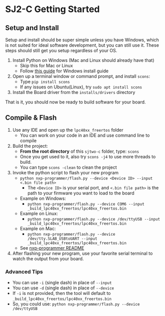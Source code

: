# SJ2-C Getting Started


## Setup and Install

Setup and install should be super simple unless you have Windows, which is not suited for ideal software development, but you can still use it. These steps should still get you setup regardless of your OS.

1. Install Python on Windows (Mac and Linux should already have that)
    * Skip this for Mac or Linux
    * Follow [this guide](installs/README.md) for Windows install guide
2. Open up a terminal window or command prompt, and install `scons`:
    * Type `pip install scons`
    * If any issues on Ubuntu(Linux), try `sudo apt install scons`
3. Install the Board driver from the `installs/drivers` directory

That is it, you should now be ready to build software for your board.


## Compile & Flash

1. Use any IDE and open up the `lpc40xx_freertos` folder
    * You can work on your code in an IDE and use command line to compile
2. Build the project:
    * **From the root directory** of this `sjtwo-c` folder, type: `scons`
    * Once you get used to it, also try `scons -j4` to use more threads to build.
    * You can type `scons -clean` to clean the project
3. Invoke the python script to flash your new program
    * `python nxp-programmer/flash.py --device <Device ID> --input <.bin file path>`
        * The `<Device ID>` is your serial port, and `<.bin file path>` is the path to your firmware you want to load to the board
    * Example on Windows:
        * `python nxp-programmer/flash.py --device COM6 --input _build_lpc40xx_freertos/lpc40xx_freertos.bin`
    * Example on Linux:
        * `python nxp-programmer/flash.py --device /dev/ttyUSB --input _build_lpc40xx_freertos/lpc40xx_freertos.bin`
    * Example on Mac:
        * `python nxp-programmer/flash.py --device /dev/tty.SLAB_USBtoUART --input _build_lpc40xx_freertos/lpc40xx_freertos.bin`
    * See [nxp-programmer README](nxp-programmer/README.md)
4. After flashing your new program, use your favorite serial terminal to watch the output from your board.


### Advanced Tips

* You can use `-i` (single dash) in place of `--input`
* You can use `-d` (single dash) in place of `--device`
* If `-i` is not provided, then the tool will default to `_build_lpc40xx_freertos/lpc40xx_freertos.bin`
* So, you could use: `python nxp-programmer/flash.py --device /dev/ttyUSB`
